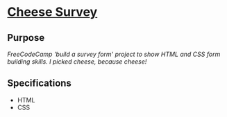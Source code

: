 # [Cheese Survey](https://radar3759.github.io/cheese-survey/)

## Purpose
*FreeCodeCamp 'build a survey form' project to show HTML and CSS form building skills. I picked cheese, because cheese!*

## Specifications
- HTML
- CSS

